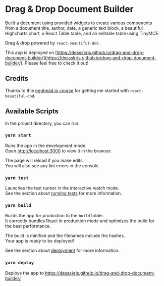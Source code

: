 # Drag & Drop Document Builder

Build a document using provided widgets to create various components from a document title, author, date, a generic
text block, a beautiful Highcharts chart, a React Table table, and an editable table using TinyMCE.

Drag & drop powered by `react-beautiful-dnd`.

This app is deployed on [https://dessskris.github.io/drag-and-drop-document-builder/](https://dessskris.github.io/drag-and-drop-document-builder/). Please feel free to check it out!

## Credits

Thanks to this [egghead.io course](https://egghead.io/courses/beautiful-and-accessible-drag-and-drop-with-react-beautiful-dnd) for getting me started with `react-beautiful-dnd`.

## Available Scripts

In the project directory, you can run:

### `yarn start`

Runs the app in the development mode.\
Open [http://localhost:3000](http://localhost:3000) to view it in the browser.

The page will reload if you make edits.\
You will also see any lint errors in the console.

### `yarn test`

Launches the test runner in the interactive watch mode.\
See the section about [running tests](https://facebook.github.io/create-react-app/docs/running-tests) for more information.

### `yarn build`

Builds the app for production to the `build` folder.\
It correctly bundles React in production mode and optimizes the build for the best performance.

The build is minified and the filenames include the hashes.\
Your app is ready to be deployed!

See the section about [deployment](https://facebook.github.io/create-react-app/docs/deployment) for more information.

### `yarn deploy`

Deploys the app to https://dessskris.github.io/drag-and-drop-document-builder/
